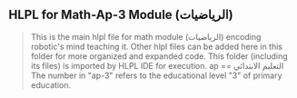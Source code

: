 ## HLPL for Math-Ap-3 Module (الرياضيات)
>This is the main hlpl file for math module (الرياضيات) encoding robotic's mind teaching it.
>Other hlpl files can be added here in this folder for more organized and expanded code.
>This folder (including its files) is imported by HLPL IDE for execution.
>ap == التعليم الابتدائي
>The number in "ap-3" refers to the educational level "3" of primary education.
